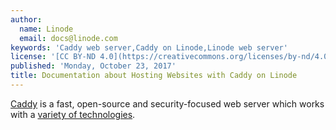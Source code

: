 ```yaml
---
author:
  name: Linode
  email: docs@linode.com
keywords: 'Caddy web server,Caddy on Linode,Linode web server'
license: '[CC BY-ND 4.0](https://creativecommons.org/licenses/by-nd/4.0)'
published: 'Monday, October 23, 2017'
title: Documentation about Hosting Websites with Caddy on Linode
---
```


[Caddy](https://caddyserver.com/) is a fast, open-source and security-focused web server which works with a [variety of technologies](https://en.wikipedia.org/wiki/Caddy_(web_server)#Capabilities).
